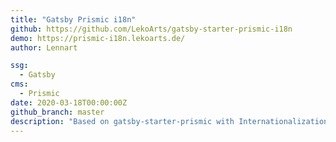 ```yaml
---
title: "Gatsby Prismic i18n"
github: https://github.com/LekoArts/gatsby-starter-prismic-i18n
demo: https://prismic-i18n.lekoarts.de/
author: Lennart

ssg:
  - Gatsby
cms:
  - Prismic
date: 2020-03-18T00:00:00Z
github_branch: master
description: "Based on gatsby-starter-prismic with Internationalization (i18n) support"
---
```

